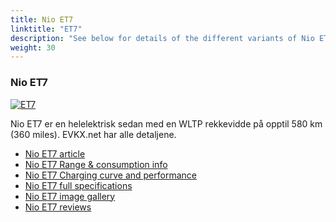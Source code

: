 ```yaml
---
title: Nio ET7
linktitle: "ET7"
description: "See below for details of the different variants of Nio ET7"
weight: 30
---
```

### Nio ET7

<a href="/models/nio/et7/et7/"><img src="https://media.evkx.net/multimedia/models/nio/et7/et7/main_1_st.jpg" class="img-fluid" alt="ET7" ></a>

Nio ET7 er en helelektrisk sedan med en WLTP rekkevidde på opptil 580 km (360 miles). EVKX.net har alle detaljene. 

- [Nio ET7 article](/models/nio/et7/et7/)
- [Nio ET7 Range & consumption info](/models/nio/et7/et7/rangeandconsumption)
- [Nio ET7 Charging curve and performance](/models/nio/et7/et7/chargingcurve)
- [Nio ET7 full specifications](/models/nio/et7/et7/specifications)
- [Nio ET7 image gallery](/models/nio/et7/et7/gallery)
- [Nio ET7 reviews](/models/nio/et7/et7/reviews)

